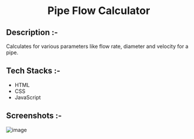 # <p align="center"> Pipe Flow Calculator</p>

## Description :-

Calculates for various parameters like flow rate, diameter and velocity for a pipe.

## Tech Stacks :-

- HTML
- CSS
- JavaScript

## Screenshots :-

![image](https://github.com/Rakesh9100/CalcDiverse/assets/142627015/71348e92-636b-4364-a71e-00b98e346917)
